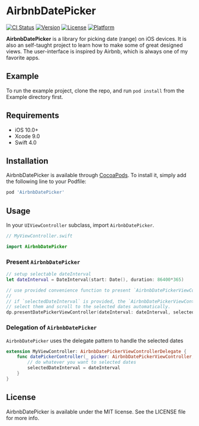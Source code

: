 # AirbnbDatePicker

[![CI Status](http://img.shields.io/travis/mrfour0004@outlook.com/AirbnbDatePicker.svg?style=flat)](https://travis-ci.org/mrfour0004@outlook.com/AirbnbDatePicker)
[![Version](https://img.shields.io/cocoapods/v/AirbnbDatePicker.svg?style=flat)](http://cocoapods.org/pods/AirbnbDatePicker)
[![License](https://img.shields.io/cocoapods/l/AirbnbDatePicker.svg?style=flat)](http://cocoapods.org/pods/AirbnbDatePicker)
[![Platform](https://img.shields.io/cocoapods/p/AirbnbDatePicker.svg?style=flat)](http://cocoapods.org/pods/AirbnbDatePicker)

**AirbnbDatePicker** is a library for picking date (range) on iOS devices. It is also an self-taught project to learn how to make some of great designed views.  The user-interface is inspired by Airbnb, which is always one of my favorite apps.

## Example

To run the example project, clone the repo, and run `pod install` from the Example directory first.

## Requirements

- iOS 10.0+
- Xcode 9.0
- Swift 4.0

## Installation

AirbnbDatePicker is available through [CocoaPods](http://cocoapods.org). To install
it, simply add the following line to your Podfile:

```ruby
pod 'AirbnbDatePicker'
```

## Usage

In your `UIViewController` subclass, import `AirbnbDatePicker`.

```swift 
// MyViewController.swift

import AirbnbDatePicker
```

### Present `AirbnbDatePicker`

```swift
// setup selectable dateInterval
let dateInterval = DateInterval(start: Date(), duration: 86400*365)

// use provided convenience function to present `AirbnbDatePickerViewController`
//
// if `selectedDateInterval` is provided, the `AirbnbDatePickerViewController` will 
// select them and scroll to the selected dates automatically.
dp.presentDatePickerViewController(dateInterval: dateInterval, selectedDateInterval: selectedDateInterval, delegate: self)
```

### Delegation of `AirbnbDatePicker`

`AirbnbDatePicker` uses the delegate pattern to handle the selected dates
```swift
extension MyViewController: AirbnbDatePickerViewControllerDelegate {
    func datePickerController(_ picker: AirbnbDatePickerViewController, didFinishPicking dateInterval: DateInterval?) {
        // do whatever you want to selected dates
        selectedDateInterval = dateInterval
    }
}
```

## License

AirbnbDatePicker is available under the MIT license. See the LICENSE file for more info.
